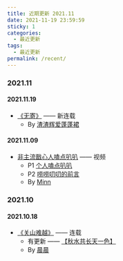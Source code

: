 ```yaml
---
title: 近期更新 2021.11
date: 2021-11-19 23:59:59
sticky: 1
categories: 
  - 最近更新
tags: 
  - 最近更新
permalink: /recent/
---
```


### 2021.11

#### 2021.11.19

- <a href="/pages/491055/">《无寄》</a> —— 新连载
  - By [渣渣辉爱蓬蓬裙](/categories/?category=渣渣辉爱蓬蓬裙)

#### 2021.11.09

- <a href="/video/#非主流戬心人">非主流戬心人嗑点叭叭</a> —— 视频
  - P1 <a href="/pages/a85947/">个人嗑点叭叭</a>
  - P2 <a href="/pages/eb275e/">唠唠叨叨的前言</a>
  - By [Minn](/categories/?category=Minn)

<!-- more -->

### 2021.10

#### 2021.10.18

- <a href="/pages/751f20/">《关山难越》</a> —— 连载
  - 有更新 —— <a href="/pages/751f20/#【秋水共长天一色】">【秋水共长天一色】</a>
  - By [晨晨](/categories/?category=晨晨)
